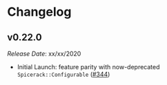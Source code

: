 # Changelog

## v0.22.0

*Release Date*: xx/xx/2020

- Initial Launch: feature parity with now-deprecated `Spicerack::Configurable` ([#344](https://github.com/Freshly/spicerack/pull/344))
